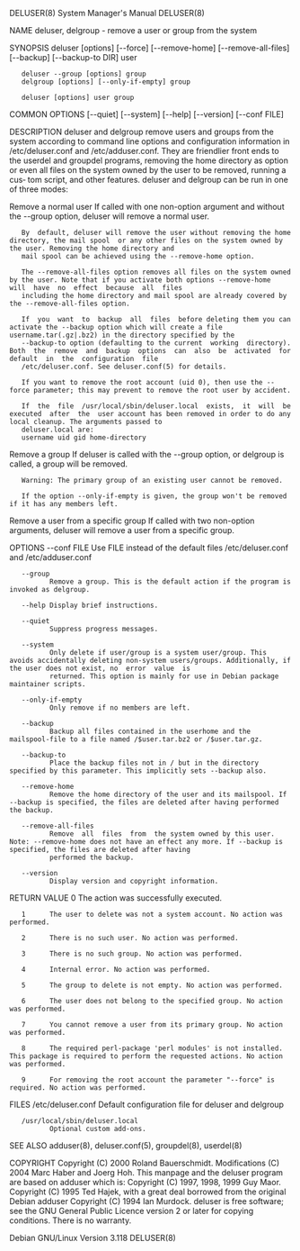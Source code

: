 DELUSER(8)                                                                       System Manager's Manual                                                                       DELUSER(8)

NAME
       deluser, delgroup - remove a user or group from the system

SYNOPSIS
       deluser [options] [--force] [--remove-home] [--remove-all-files] [--backup] [--backup-to DIR] user

       deluser --group [options] group
       delgroup [options] [--only-if-empty] group

       deluser [options] user group

   COMMON OPTIONS
       [--quiet] [--system] [--help] [--version] [--conf FILE]

DESCRIPTION
       deluser and delgroup remove users and groups from the system according to command line options and configuration information in /etc/deluser.conf and /etc/adduser.conf.  They are
       friendlier front ends to the userdel and groupdel programs, removing the home directory as option or even all files on the system owned by the user to be removed, running a  cus‐
       tom script, and other features.  deluser and delgroup can be run in one of three modes:

   Remove a normal user
       If called with one non-option argument and without the --group option, deluser will remove a normal user.

       By  default, deluser will remove the user without removing the home directory, the mail spool  or any other files on the system owned by the user. Removing the home directory and
       mail spool can be achieved using the --remove-home option.

       The --remove-all-files option removes all files on the system owned by the user. Note that if you activate both options --remove-home  will  have  no  effect  because  all  files
       including the home directory and mail spool are already covered by the --remove-all-files option.

       If  you  want  to  backup  all  files  before deleting them you can activate the --backup option which will create a file username.tar(.gz|.bz2) in the directory specified by the
       --backup-to option (defaulting to the current  working  directory).  Both  the  remove  and  backup  options  can  also  be  activated  for  default  in  the  configuration  file
       /etc/deluser.conf. See deluser.conf(5) for details.

       If you want to remove the root account (uid 0), then use the --force parameter; this may prevent to remove the root user by accident.

       If  the  file  /usr/local/sbin/deluser.local  exists,  it  will  be  executed  after  the  user account has been removed in order to do any local cleanup. The arguments passed to
       deluser.local are:
       username uid gid home-directory

   Remove a group
       If deluser is called with the --group option, or delgroup is called, a group will be removed.

       Warning: The primary group of an existing user cannot be removed.

       If the option --only-if-empty is given, the group won't be removed if it has any members left.

   Remove a user from a specific group
       If called with two non-option arguments, deluser will remove a user from a specific group.

OPTIONS
       --conf FILE
              Use FILE instead of the default files /etc/deluser.conf and /etc/adduser.conf

       --group
              Remove a group. This is the default action if the program is invoked as delgroup.

       --help Display brief instructions.

       --quiet
              Suppress progress messages.

       --system
              Only delete if user/group is a system user/group. This avoids accidentally deleting non-system users/groups. Additionally, if the user does not exist, no  error  value  is
              returned. This option is mainly for use in Debian package maintainer scripts.

       --only-if-empty
              Only remove if no members are left.

       --backup
              Backup all files contained in the userhome and the mailspool-file to a file named /$user.tar.bz2 or /$user.tar.gz.

       --backup-to
              Place the backup files not in / but in the directory specified by this parameter. This implicitly sets --backup also.

       --remove-home
              Remove the home directory of the user and its mailspool. If --backup is specified, the files are deleted after having performed the backup.

       --remove-all-files
              Remove  all  files  from  the system owned by this user. Note: --remove-home does not have an effect any more. If --backup is specified, the files are deleted after having
              performed the backup.

       --version
              Display version and copyright information.

RETURN VALUE
       0      The action was successfully executed.

       1      The user to delete was not a system account. No action was performed.

       2      There is no such user. No action was performed.

       3      There is no such group. No action was performed.

       4      Internal error. No action was performed.

       5      The group to delete is not empty. No action was performed.

       6      The user does not belong to the specified group. No action was performed.

       7      You cannot remove a user from its primary group. No action was performed.

       8      The required perl-package 'perl modules' is not installed. This package is required to perform the requested actions. No action was performed.

       9      For removing the root account the parameter "--force" is required. No action was performed.

FILES
       /etc/deluser.conf Default configuration file for deluser and delgroup

       /usr/local/sbin/deluser.local
              Optional custom add-ons.

SEE ALSO
       adduser(8), deluser.conf(5), groupdel(8), userdel(8)

COPYRIGHT
       Copyright (C) 2000 Roland Bauerschmidt. Modifications (C) 2004 Marc Haber and Joerg Hoh.  This manpage and the deluser program are based on adduser which is:
       Copyright (C) 1997, 1998, 1999 Guy Maor.
       Copyright (C) 1995 Ted Hajek, with a great deal borrowed from the original Debian adduser
       Copyright (C) 1994 Ian Murdock.  deluser is free software; see the GNU General Public Licence version 2 or later for copying conditions.  There is no warranty.

Debian GNU/Linux                                                                      Version 3.118                                                                            DELUSER(8)

